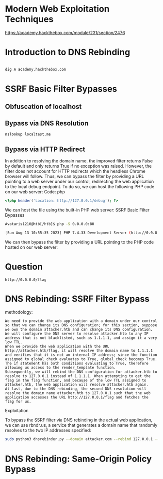 # Modern Web Exploitation Techniques
https://academy.hackthebox.com/module/231/section/2476

# Introduction to DNS Rebinding

```bash

dig A academy.hackthebox.com

```

# SSRF Basic Filter Bypasses

## Obfuscation of localhost
## Bypass via DNS Resolution

```
nslookup localtest.me

```

## Bypass via HTTP Redirect

In addition to resolving the domain name, the improved filter returns False by default and only returns True if no exception was raised. However, the filter does not account for HTTP redirects which the headless Chrome browser will follow. Thus, we can bypass the filter by providing a URL pointing to a web server under our control, redirecting the web application to the local debug endpoint. To do so, we can host the following PHP code on our web server:
Code: php
```php
<?php header('Location: http://127.0.0.1/debug'); ?>
```
We can host the file using the built-in PHP web server:
SSRF Basic Filter Bypasses
```bash
Avataris1210@htb[/htb]$ php -S 0.0.0.0:80

[Sun Aug 13 10:55:35 2023] PHP 7.4.33 Development Server (http://0.0.0.0:80) started
```
We can then bypass the filter by providing a URL pointing to the PHP code hosted on our web server:


# Question 

```
http://0.0.0.0/flag

```

# DNS Rebinding: SSRF Filter Bypass

methodology:

    We need to provide the web application with a domain under our control so that we can change its DNS configuration; for this section, suppose we own the domain attacker.htb and can change its DNS configuration. We will configure the DNS server to resolve attacker.htb to any IP address that is not blacklisted, such as 1.1.1.1, and assign it a very low TTL.
    When we provide the web application with the URL http://attacker.htb/flag, it will resolve the domain name to 1.1.1.1 and verifies that it is not an internal IP address; since the function assigned to global_check evaluates to True, global_check becomes True. The if statement has both conditions evaluating to True, therefore allowing us access to the render_template function.
    Subsequently, we will rebind the DNS configuration for attacker.htb to resolve to 127.0.0.1 instead of 1.1.1.1. When attempting to get the flag in the flag function, and because of the low TTL assigned to attacker.htb, the web application will resolve attacker.htb again.
    At last, due to the DNS rebinding, the second DNS resolution will resolve the domain name attacker.htb to 127.0.0.1 such that the web application accesses the URL http://127.0.0.1/flag and fetches the flag for us.

Exploitation

To bypass the SSRF filter via DNS rebinding in the actual web application, we can use rbndr.us, a service that generates a domain name that randomly resolves to the two IP addresses specified:

```bash
sudo python3 dnsrebinder.py --domain attacker.com --rebind 127.0.0.1 --ip 1.1.1.1 --counter 1 --tcp --udp

```

# DNS Rebinding: Same-Origin Policy Bypass
